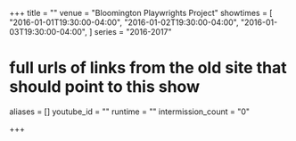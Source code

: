 +++
title = ""
venue = "Bloomington Playwrights Project"
showtimes = [
  "2016-01-01T19:30:00-04:00",
  "2016-01-02T19:30:00-04:00",
  "2016-01-03T19:30:00-04:00",
]
series = "2016-2017"
# full urls of links from the old site that should point to this show
aliases = []
youtube_id = ""
runtime = ""
intermission_count = "0"

+++
